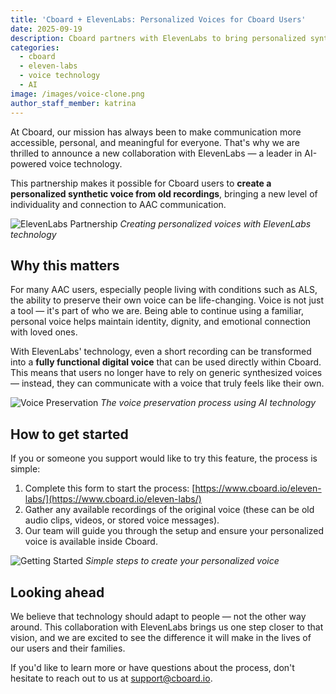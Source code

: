 ```yaml
---
title: 'Cboard + ElevenLabs: Personalized Voices for Cboard Users'
date: 2025-09-19
description: Cboard partners with ElevenLabs to bring personalized synthetic voices to AAC users, allowing them to create custom voices from old recordings.
categories:
  - cboard
  - eleven-labs
  - voice technology
  - AI
image: /images/voice-clone.png
author_staff_member: katrina
---
```


At Cboard, our mission has always been to make communication more accessible, personal, and meaningful for everyone. That's why we are thrilled to announce a new collaboration with ElevenLabs — a leader in AI-powered voice technology.

This partnership makes it possible for Cboard users to **create a personalized synthetic voice from old recordings**, bringing a new level of individuality and connection to AAC communication.

![ElevenLabs Partnership](/images/elevenlabs-cboard.png) _Creating personalized voices with ElevenLabs technology_

## Why this matters

For many AAC users, especially people living with conditions such as ALS, the ability to preserve their own voice can be life-changing. Voice is not just a tool — it's part of who we are. Being able to continue using a familiar, personal voice helps maintain identity, dignity, and emotional connection with loved ones.

With ElevenLabs' technology, even a short recording can be transformed into a **fully functional digital voice** that can be used directly within Cboard. This means that users no longer have to rely on generic synthesized voices — instead, they can communicate with a voice that truly feels like their own.

![Voice Preservation](/images/voice-preservation-process.jpg) _The voice preservation process using AI technology_

## How to get started

If you or someone you support would like to try this feature, the process is simple:

1. Complete this form to start the process: [https://www.cboard.io/eleven-labs/](https://www.cboard.io/eleven-labs/)  
2. Gather any available recordings of the original voice (these can be old audio clips, videos, or stored voice messages).  
3. Our team will guide you through the setup and ensure your personalized voice is available inside Cboard.

![Getting Started](/images/voice-setup-process.jpg) _Simple steps to create your personalized voice_

## Looking ahead

We believe that technology should adapt to people — not the other way around. This collaboration with ElevenLabs brings us one step closer to that vision, and we are excited to see the difference it will make in the lives of our users and their families.

If you'd like to learn more or have questions about the process, don't hesitate to reach out to us at support@cboard.io.